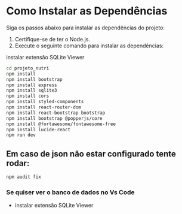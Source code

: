 # Como Instalar as Dependências

Siga os passos abaixo para instalar as dependências do projeto:

1. Certifique-se de ter o Node.js.
2. Execute o seguinte comando para instalar as dependências:

instalar extensão SQLite Viewer

```bash
cd projeto_nutri
npm install
npm install bootstrap
npm install express
npm install sqlite3
npm install cors
npm install styled-components
npm install react-router-dom
npm install react-bootstrap bootstrap
npm install bootstrap @popperjs/core
npm install @fortawesome/fontawesome-free
npm install lucide-react
npm run dev


```

## Em caso de json não estar configurado tente rodar:

```bash
npm audit fix

```
### Se quiser ver o banco de dados no Vs Code
- instalar extensão SQLite Viewer
